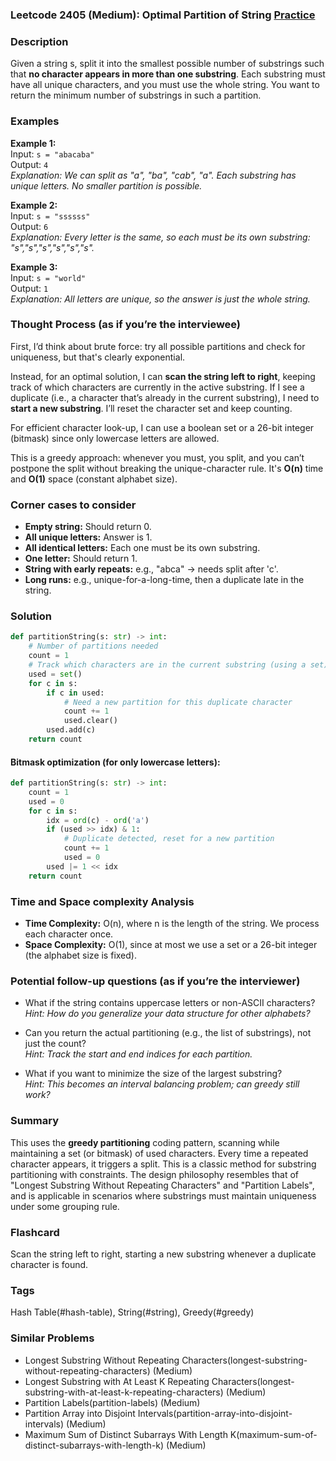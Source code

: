 ### Leetcode 2405 (Medium): Optimal Partition of String [Practice](https://leetcode.com/problems/optimal-partition-of-string)

### Description  
Given a string s, split it into the smallest possible number of substrings such that **no character appears in more than one substring**. Each substring must have all unique characters, and you must use the whole string. You want to return the minimum number of substrings in such a partition.

### Examples  

**Example 1:**  
Input: `s = "abacaba"`  
Output: `4`  
*Explanation: We can split as "a", "ba", "cab", "a". Each substring has unique letters. No smaller partition is possible.*

**Example 2:**  
Input: `s = "ssssss"`  
Output: `6`  
*Explanation: Every letter is the same, so each must be its own substring: "s","s","s","s","s","s".*

**Example 3:**  
Input: `s = "world"`  
Output: `1`  
*Explanation: All letters are unique, so the answer is just the whole string.*

### Thought Process (as if you’re the interviewee)  
First, I’d think about brute force: try all possible partitions and check for uniqueness, but that's clearly exponential.

Instead, for an optimal solution, I can **scan the string left to right**, keeping track of which characters are currently in the active substring. If I see a duplicate (i.e., a character that’s already in the current substring), I need to **start a new substring**. I’ll reset the character set and keep counting.

For efficient character look-up, I can use a boolean set or a 26-bit integer (bitmask) since only lowercase letters are allowed.

This is a greedy approach: whenever you must, you split, and you can’t postpone the split without breaking the unique-character rule. It's **O(n)** time and **O(1)** space (constant alphabet size).

### Corner cases to consider  
- **Empty string:** Should return 0.
- **All unique letters:** Answer is 1.
- **All identical letters:** Each one must be its own substring.
- **One letter:** Should return 1.
- **String with early repeats:** e.g., "abca" → needs split after 'c'.
- **Long runs:** e.g., unique-for-a-long-time, then a duplicate late in the string.

### Solution

```python
def partitionString(s: str) -> int:
    # Number of partitions needed
    count = 1
    # Track which characters are in the current substring (using a set)
    used = set()
    for c in s:
        if c in used:
            # Need a new partition for this duplicate character
            count += 1
            used.clear()
        used.add(c)
    return count
```

#### Bitmask optimization (for only lowercase letters):
```python
def partitionString(s: str) -> int:
    count = 1
    used = 0
    for c in s:
        idx = ord(c) - ord('a')
        if (used >> idx) & 1:
            # Duplicate detected, reset for a new partition
            count += 1
            used = 0
        used |= 1 << idx
    return count
```

### Time and Space complexity Analysis  

- **Time Complexity:** O(n), where n is the length of the string. We process each character once.
- **Space Complexity:** O(1), since at most we use a set or a 26-bit integer (the alphabet size is fixed).

### Potential follow-up questions (as if you’re the interviewer)  

- What if the string contains uppercase letters or non-ASCII characters?  
  *Hint: How do you generalize your data structure for other alphabets?*

- Can you return the actual partitioning (e.g., the list of substrings), not just the count?  
  *Hint: Track the start and end indices for each partition.*

- What if you want to minimize the size of the largest substring?  
  *Hint: This becomes an interval balancing problem; can greedy still work?*

### Summary
This uses the **greedy partitioning** coding pattern, scanning while maintaining a set (or bitmask) of used characters. Every time a repeated character appears, it triggers a split. This is a classic method for substring partitioning with constraints. The design philosophy resembles that of "Longest Substring Without Repeating Characters" and "Partition Labels", and is applicable in scenarios where substrings must maintain uniqueness under some grouping rule.


### Flashcard
Scan the string left to right, starting a new substring whenever a duplicate character is found.

### Tags
Hash Table(#hash-table), String(#string), Greedy(#greedy)

### Similar Problems
- Longest Substring Without Repeating Characters(longest-substring-without-repeating-characters) (Medium)
- Longest Substring with At Least K Repeating Characters(longest-substring-with-at-least-k-repeating-characters) (Medium)
- Partition Labels(partition-labels) (Medium)
- Partition Array into Disjoint Intervals(partition-array-into-disjoint-intervals) (Medium)
- Maximum Sum of Distinct Subarrays With Length K(maximum-sum-of-distinct-subarrays-with-length-k) (Medium)